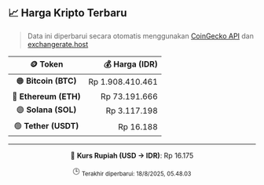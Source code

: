 

<!-- HARGA_KRIPTO -->
## 📈 Harga Kripto Terbaru

> Data ini diperbarui secara otomatis menggunakan [CoinGecko API](https://www.coingecko.com/) dan [exchangerate.host](https://exchangerate.host/)

<div align="center">

| 🪙 Token | 💰 Harga (IDR) |
|:------:|---------------:|
| 🟠 **Bitcoin (BTC)**   | Rp 1.908.410.461 |
| 🔵 **Ethereum (ETH)**  | Rp 73.191.666 |
| 🟣 **Solana (SOL)**    | Rp 3.117.198 |
| 🟢 **Tether (USDT)**   | Rp 16.188 |

---

💱 **Kurs Rupiah (USD → IDR)**: Rp 16.175

🕒 <sub>Terakhir diperbarui: 18/8/2025, 05.48.03</sub>

</div>
<!-- /HARGA_KRIPTO -->